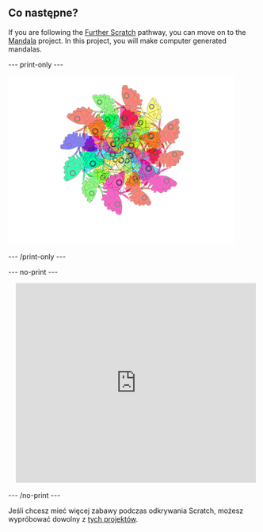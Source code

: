 ## Co następne?

If you are following the [Further Scratch](https://projects.raspberrypi.org/en/pathways/further-scratch) pathway, you can move on to the [Mandala](https://projects.raspberrypi.org/en/projects/mandala) project. In this project, you will make computer generated mandalas.

--- print-only ---

![Mandala project](images/mandala.png)

--- /print-only ---

--- no-print ---

<div class="scratch-preview" style="margin-left: 15px;">
  <iframe allowtransparency="true" width="485" height="402" src="https://scratch.mit.edu/projects/embed/536953224/?autostart=false" frameborder="0"></iframe>
</div>

--- /no-print ---

Jeśli chcesz mieć więcej zabawy podczas odkrywania Scratch, możesz wypróbować dowolny z [tych projektów](https://projects.raspberrypi.org/en/projects?software%5B%5D=scratch&curriculum%5B%5D=%201).
